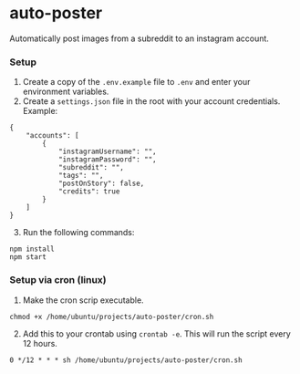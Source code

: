 # auto-poster

Automatically post images from a subreddit to an instagram account.

### Setup

1. Create a copy of the `.env.example` file to `.env` and enter your environment variables.
2. Create a `settings.json` file in the root with your account credentials. Example:

```
{
    "accounts": [
        {
            "instagramUsername": "",
            "instagramPassword": "",
            "subreddit": "",
            "tags": "",
            "postOnStory": false,
            "credits": true
        }
    ]
}
```

3. Run the following commands:

```
npm install
npm start
```

### Setup via cron (linux)

1. Make the cron scrip executable.

```
chmod +x /home/ubuntu/projects/auto-poster/cron.sh
```

2. Add this to your crontab using `crontab -e`. This will run the script every 12 hours.

```
0 */12 * * * sh /home/ubuntu/projects/auto-poster/cron.sh
```

